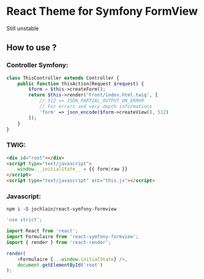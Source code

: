 # React Theme for Symfony FormView

Still unstable

## How to use ?

### Controller Symfony:
```php
class ThisController extends Controller {
    public function thisAction(Request $request) {
        $form = $this->createForm();
        return $this->render('Front/index.html.twig', [
            // 512 => JSON_PARTIAL_OUTPUT_ON_ERROR
            // For errors and very depth informations
            'form' => json_encode($form->createView(), 512)
        ]);
    }
}
```

### TWIG:
```html
<div id="root"></div>
<script type="text/javascript">
    window.__initialState__ = {{ form|raw }}
</script>
<script type="text/javascript" src="this.js"></script>
```

### Javascript:

`npm i -S jochlain/react-symfony-formview`

```javascript
'use strict';

import React from 'react';
import Formulaire from 'react-symfony-formview';
import { render } from 'react-render';

render(
    <Formulaire {...window.initialState} />,
    document.getElementById('root')
);
```